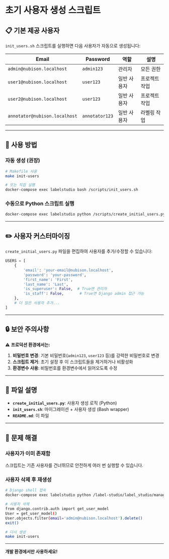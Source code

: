 # 초기 사용자 생성 스크립트

## 📋 기본 제공 사용자

`init_users.sh` 스크립트를 실행하면 다음 사용자가 자동으로 생성됩니다:

| Email | Password | 역할 | 설명 |
|-------|----------|------|------|
| `admin@nubison.localhost` | `admin123` | 관리자 | 모든 권한 |
| `user1@nubison.localhost` | `user123` | 일반 사용자 | 프로젝트 작업 |
| `user2@nubison.localhost` | `user123` | 일반 사용자 | 프로젝트 작업 |
| `annotator@nubison.localhost` | `annotator123` | 일반 사용자 | 라벨링 작업 |

---

## 🚀 사용 방법

### 자동 생성 (권장)

```bash
# Makefile 사용
make init-users

# 또는 직접 실행
docker-compose exec labelstudio bash /scripts/init_users.sh
```

### 수동으로 Python 스크립트 실행

```bash
docker-compose exec labelstudio python /scripts/create_initial_users.py
```

---

## ✏️ 사용자 커스터마이징

`create_initial_users.py` 파일을 편집하여 사용자를 추가/수정할 수 있습니다:

```python
USERS = [
    {
        'email': 'your-email@nubison.localhost',
        'password': 'your-password',
        'first_name': 'First',
        'last_name': 'Last',
        'is_superuser': False,  # True면 관리자
        'is_staff': False,       # True면 Django admin 접근 가능
    },
    # 더 많은 사용자 추가...
]
```

---

## 🔒 보안 주의사항

⚠️ **프로덕션 환경에서는:**

1. **비밀번호 변경**: 기본 비밀번호(`admin123`, `user123` 등)를 강력한 비밀번호로 변경
2. **스크립트 제거**: 초기 설정 후 이 스크립트들을 제거하거나 비활성화
3. **환경변수 사용**: 비밀번호를 환경변수에서 읽어오도록 수정

---

## 📝 파일 설명

- **`create_initial_users.py`**: 사용자 생성 로직 (Python)
- **`init_users.sh`**: 마이그레이션 + 사용자 생성 (Bash wrapper)
- **`README.md`**: 이 파일

---

## 🔧 문제 해결

### 사용자가 이미 존재함

스크립트는 기존 사용자를 건너뛰므로 안전하게 여러 번 실행할 수 있습니다.

### 사용자 삭제 후 재생성

```bash
# Django shell 접속
docker-compose exec labelstudio python /label-studio/label_studio/manage.py shell

# 사용자 삭제
from django.contrib.auth import get_user_model
User = get_user_model()
User.objects.filter(email='admin@nubison.localhost').delete()
exit()

# 다시 생성
make init-users
```

---

**개발 환경에서만 사용하세요!**
